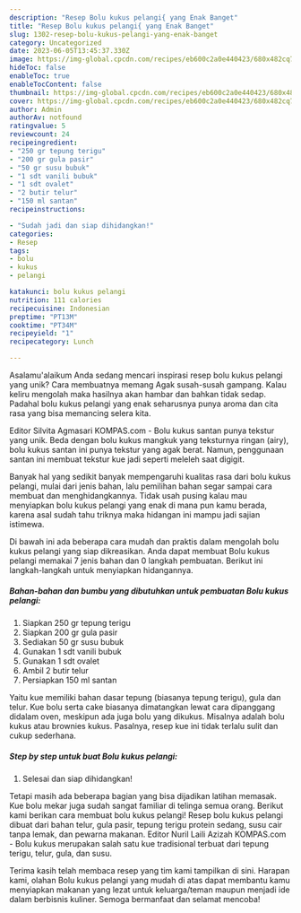 ```yaml
---
description: "Resep Bolu kukus pelangi{ yang Enak Banget"
title: "Resep Bolu kukus pelangi{ yang Enak Banget"
slug: 1302-resep-bolu-kukus-pelangi-yang-enak-banget
category: Uncategorized
date: 2023-06-05T13:45:37.330Z
image: https://img-global.cpcdn.com/recipes/eb600c2a0e440423/680x482cq70/bolu-kukus-pelangi-foto-resep-utama.jpg
hideToc: false
enableToc: true
enableTocContent: false
thumbnail: https://img-global.cpcdn.com/recipes/eb600c2a0e440423/680x482cq70/bolu-kukus-pelangi-foto-resep-utama.jpg
cover: https://img-global.cpcdn.com/recipes/eb600c2a0e440423/680x482cq70/bolu-kukus-pelangi-foto-resep-utama.jpg
author: Admin
authorAv: notfound
ratingvalue: 5
reviewcount: 24
recipeingredient:
- "250 gr tepung terigu"
- "200 gr gula pasir"
- "50 gr susu bubuk"
- "1 sdt vanili bubuk"
- "1 sdt ovalet"
- "2 butir telur"
- "150 ml santan"
recipeinstructions:

- "Sudah jadi dan siap dihidangkan!"
categories:
- Resep
tags:
- bolu
- kukus
- pelangi

katakunci: bolu kukus pelangi 
nutrition: 111 calories
recipecuisine: Indonesian
preptime: "PT13M"
cooktime: "PT34M"
recipeyield: "1"
recipecategory: Lunch

---
```



Asalamu'alaikum Anda sedang mencari inspirasi resep bolu kukus pelangi yang unik? Cara membuatnya memang Agak susah-susah gampang. Kalau keliru mengolah maka hasilnya akan hambar dan bahkan tidak sedap. Padahal bolu kukus pelangi yang enak seharusnya punya aroma dan cita rasa yang bisa memancing selera kita.


Editor Silvita Agmasari KOMPAS.com - Bolu kukus santan punya tekstur yang unik. Beda dengan bolu kukus mangkuk yang teksturnya ringan (airy), bolu kukus santan ini punya tekstur yang agak berat. Namun, penggunaan santan ini membuat tekstur kue jadi seperti meleleh saat digigit.

Banyak hal yang sedikit banyak mempengaruhi kualitas rasa dari bolu kukus pelangi, mulai dari jenis bahan, lalu pemilihan bahan segar sampai cara membuat dan menghidangkannya. Tidak usah pusing kalau mau menyiapkan bolu kukus pelangi yang enak di mana pun kamu berada, karena asal sudah tahu triknya maka hidangan ini mampu jadi sajian istimewa.


Di bawah ini ada beberapa cara mudah dan praktis dalam mengolah bolu kukus pelangi yang siap dikreasikan. Anda dapat membuat Bolu kukus pelangi memakai 7 jenis bahan dan 0 langkah pembuatan. Berikut ini langkah-langkah untuk menyiapkan hidangannya.

<!--inarticleads1-->

##### Bahan-bahan dan bumbu yang dibutuhkan untuk pembuatan Bolu kukus pelangi:

1. Siapkan 250 gr tepung terigu
1. Siapkan 200 gr gula pasir
1. Sediakan 50 gr susu bubuk
1. Gunakan 1 sdt vanili bubuk
1. Gunakan 1 sdt ovalet
1. Ambil 2 butir telur
1. Persiapkan 150 ml santan


Yaitu kue memiliki bahan dasar tepung (biasanya tepung terigu), gula dan telur. Kue bolu serta cake biasanya dimatangkan lewat cara dipanggang didalam oven, meskipun ada juga bolu yang dikukus. Misalnya adalah bolu kukus atau brownies kukus. Pasalnya, resep kue ini tidak terlalu sulit dan cukup sederhana. 

<!--inarticleads2-->

##### Step by step untuk buat Bolu kukus pelangi:


1. Selesai dan siap dihidangkan!

Tetapi masih ada beberapa bagian yang bisa dijadikan latihan memasak. Kue bolu mekar juga sudah sangat familiar di telinga semua orang. Berikut kami berikan cara membuat bolu kukus pelangi! Resep bolu kukus pelangi dibuat dari bahan telur, gula pasir, tepung terigu protein sedang, susu cair tanpa lemak, dan pewarna makanan. Editor Nuril Laili Azizah KOMPAS.com - Bolu kukus merupakan salah satu kue tradisional terbuat dari tepung terigu, telur, gula, dan susu. 

Terima kasih telah membaca resep yang tim kami tampilkan di sini. Harapan kami, olahan Bolu kukus pelangi yang mudah di atas dapat membantu kamu menyiapkan makanan yang lezat untuk keluarga/teman maupun menjadi ide dalam berbisnis kuliner. Semoga bermanfaat dan selamat mencoba!
